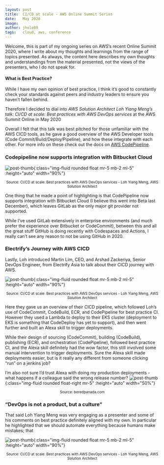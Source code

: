 ```yaml
---
layout: post
title:  CI/CD at scale - AWS Online Summit Series
date:   May 2020
image:  
author: jhole89
tags:   cloud, aws, conference
---
```

Welcome, this is part of my ongoing series on AWS’s recent Online Summit 2020, where I write about my thoughts and learnings from the range of topics presented. As always, the content here describes my own thoughts and understandings from the material presented, not the views of the presenters, who I do not speak for.

#### What is Best Practice?

While I have my own opinion of best practice, I think it’s good to constantly check your standards against peers and industry leaders to ensure you haven’t fallen behind.

Therefore I decided to dial into *AWS Solution Architect Loh Yiang Meng’s talk: CI/CD at scale: Best practices with AWS DevOps services* at the AWS Summit Online in May 2020

Overall I felt that this talk was best pitched for those unfamiliar with the AWS CICD tools, as he gave a good overview of the AWS Developer tools (Code Commit/Build/Deploy/Pipeline), and how these integrate with each other. For more info on these check out the docs on [AWS CodePipeline](https://aws.amazon.com/codepipeline/).

### Codepipeline now supports integration with Bitbucket Cloud

![post-thumb]({{site.baseurl}}/assets/images/blog/Bitbucket.png){:class="img-fluid rounded float mr-5 mb-2 ml-5" :height="auto" width="90%"}
<center><sup>Source: CI/CD at scale: Best practices with AWS DevOps services - Loh Yiang Meng, AWS Solution Architect</sup></center>

One thing that he made a point of highlighting is that CodePipeline now supports integration with Bitbucket Cloud (I believe this went into Beta last December), which leaves GitLab as the only major git provider not supported. 

While I’ve used GitLab extensively in enterprise environments (and much prefer the experience over Bitbucket or CodeCommit), between this and all the great stuff GitHub is doing recently with Codespaces and Actions, I really can’t see any reason to not be using GitHub in 2020.

### Electrify’s Journey with AWS CICD

Lastly, Loh introduced Martin Lim, CEO, and Arshad Zackeriya, Senior DevOps Engineer, from Electrify Asia to talk about their CICD journey with AWS. 

![post-thumb]({{site.baseurl}}/assets/images/blog/AWS%20CLOUD.png){:class="img-fluid rounded float mr-5 mb-2 ml-5" :height="auto" width="90%"}
<center><sup>Source: CI/CD at scale: Best practices with AWS DevOps services - Loh Yiang Meng, AWS Solution Architect</sup></center>

Here they gave us an overview of their CICD pipeline, which followed Loh’s use of CodeCommit, CodeBuild, ECR, and CodePipeline for best practice CI. However they used a Lambda to deploy to their EKS cluster (deployment to EKS is something that CodeDeploy has yet to support), and then went further and built an Alexa skill to trigger deployments. 

While their design of sourcing (CodeCommit), building (CodeBuild), publishing (ECR), and orchestration (CodePipeline), followed best practice CI, and the Alexa skill definitely had the wow factor, this still involved some manual intervention to trigger deployments. Sure the Alexa skill made deployments easier, but is it really any different from someone clicking “run” on a jenkins job? 

I’m also not sure I’d trust Alexa with doing my production deployments - what happens if a colleague said the wrong release number?
![post-thumb]({{site.baseurl}}/assets/images/blog/Twitter%20alexa.png){:class="img-fluid rounded float-right mr-5" :height="auto" width="50%"}
<center><sup>Source: boredpanada.com </sup></center>

### “DevOps is not a product, but a culture”

That said Loh Yiang Meng was very engaging as a presenter and some of his comments on best practice definitely aligned with my own. In particular he highlighted that we should automate everything because humans make mistakes; that 

![post-thumb]({{site.baseurl}}/assets/images/blog/DevOPS.png){:class="img-fluid rounded float mr-5 mb-2 ml-5" :height="auto" width="90%"}
<center><sup>Source: CI/CD at scale: Best practices with AWS DevOps services - Loh Yiang Meng, AWS Solution Architect</sup></center>



